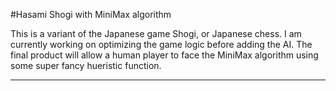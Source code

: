 #Hasami Shogi with MiniMax algorithm

This is a variant of the Japanese game Shogi, or Japanese chess. I am currently working on optimizing the game
logic before adding the AI. The final product will allow a human player to face the MiniMax algorithm using some
super fancy hueristic function.

---

 





